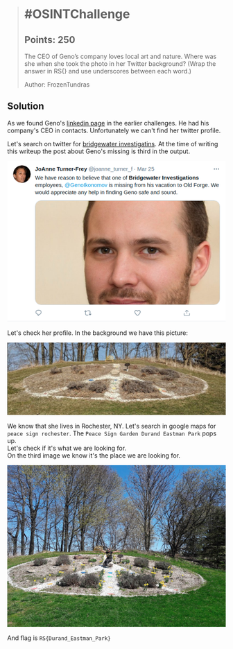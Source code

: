 > # \#OSINTChallenge
> ## Points: 250
> The CEO of Geno’s company loves local art and nature. Where was she when she took the photo in her Twitter background? (Wrap the answer in RS{} and use underscores between each word.)   
> 
> Author: FrozenTundras


## Solution

As we found Geno's [linkedin page](https://www.linkedin.com/in/geno-ikonomov/) in the earlier challenges. He had his company's CEO in contacts. Unfortunately we can't find her twitter profile. 

Let's search on twitter for [bridgewater investigatins](https://twitter.com/search?q=bridgewater%20investigations&src=typed_query). At the time of writing this writeup the post about Geno's missing is third in the output.

![](docs/osintchallenge.png)

Let's check her profile. In the background we have this picture:

![](docs/osintchallenge2.jpeg)

We know that she lives in Rochester, NY. Let's search in google maps for `peace sign rochester`.
The `Peace Sign Garden Durand Eastman Park` pops up.  
Let's check if it's what we are looking for.  
On the third image we know it's the place we are looking for.

![](docs/osintchallenge3.png)

And flag is `RS{Durand_Eastman_Park}`
